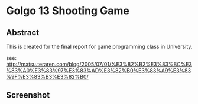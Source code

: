Golgo 13 Shooting Game
=========================================

Abstract
-----------------------------------------
This is created for the final report for game programming class in University.


see: http://matsu.teraren.com/blog/2005/07/01/%E3%82%B2%E3%83%BC%E3%83%A0%E3%83%97%E3%83%AD%E3%82%B0%E3%83%A9%E3%83%9F%E3%83%B3%E3%82%B0/


Screenshot
----------------------------------------




